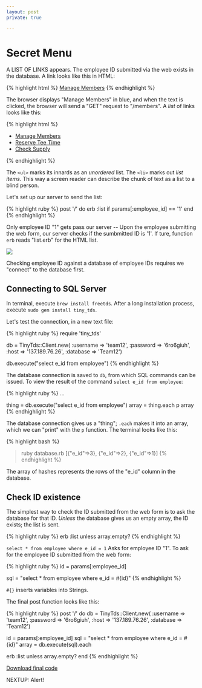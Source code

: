 ```yaml
---
layout: post
private: true

---
```


# Secret Menu

A LIST OF LINKS appears. The employee ID submitted via the web exists in the database. A link looks like this in HTML:

{% highlight html %}
<a href="/members">Manage Members</a>
{% endhighlight %}

The browser displays "Manage Members" in blue, and when the text is clicked, the browser will send a "GET" request to "/members". A *list* of links looks like this:

{% highlight html %}
<ul>
  <li><a href="/members">Manage Members</a></li>
  <li><a href="/reserve">Reserve Tee Time</a></li>
  <li><a href="/supply">Check Supply</a></li>
</ul>
{% endhighlight %}

The `<ul>` marks its innards as an *unordered* list. The `<li>` marks out *list items*. This way a screen reader can describe the chunk of text as a list to a blind person.

Let's set up our server to send the list:

{% highlight ruby %}
post '/' do
  erb :list if params[:employee_id] == '1'
end
{% endhighlight %}

Only employee ID "1" gets pass our server -- Upon the employee submitting the web form, our server checks if the sumbmitted ID is '1'. If ture, function `erb` reads "list.erb" for the HTML list.

![](http://edo.pspegg.co/golf/golf-3-list.png)

Checking employee ID against a database of employee IDs requires we "connect" to the database first.

## Connecting to SQL Server

In terminal, execute `brew install freetds`. After a long installation process, execute `sudo gem install tiny_tds`.

Let's test the connection, in a new text file:

{% highlight ruby %}
require 'tiny_tds'

db = TinyTds::Client.new(
  :username => 'team12', 
  :password => '6ro6giuh', 
  :host => '137.189.76.26', 
  :database => 'Team12')

db.execute("select e_id from employee")
{% endhighlight %}

The database connection is saved to `db`, from which SQL commands can be issued. To view the result of the command `select e_id from employee`:

{% highlight ruby %}
...

thing = db.execute("select e_id from employee")
array = thing.each
p array
{% endhighlight %}

The database connection gives us a "thing"; `.each` makes it into an array, which we can "print" with the `p` function. The terminal looks like this:

{% highlight bash %}
 > ruby database.rb
[{"e_id"=>3}, {"e_id"=>2}, {"e_id"=>1}]
{% endhighlight %}

The array of hashes represents the rows of the "e_id" column in the database.

## Check ID existence

The simplest way to check the ID submitted from the web form is to ask the database for that ID. *Unless* the database gives us an empty array, the ID exists; the list is sent.

{% highlight ruby %}
erb :list unless array.empty?
{% endhighlight %}

`select * from employee where e_id = 1` Asks for employee ID "1". To ask for the employee ID submitted from the web form:

{% highlight ruby %}
id = params[:employee_id]

sql = "select * from employee where e_id = #{id}"
{% endhighlight %}

`#{}` inserts variables into Strings. 

The final post function looks like this:

{% highlight ruby %}
post '/' do
  db = TinyTds::Client.new(
  :username => 'team12', 
  :password => '6ro6giuh', 
  :host => '137.189.76.26', 
  :database => 'Team12')

  id = params[:employee_id]
  sql = "select * from employee where e_id = #{id}"
  array = db.execute(sql).each

  erb :list unless array.empty?
end
{% endhighlight %}

[Download final code](http://edo.pspegg.co/golf/golf-3rd.zip)

NEXTUP: Alert!

